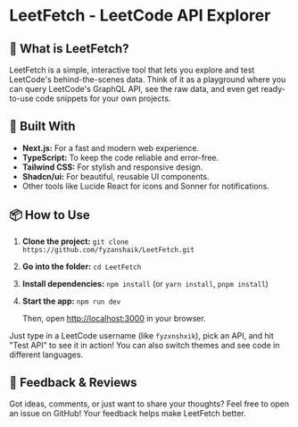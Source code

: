 # LeetFetch - LeetCode API Explorer

## 🌟 What is LeetFetch?

LeetFetch is a simple, interactive tool that lets you explore and test LeetCode's behind-the-scenes data. Think of it as a playground where you can query LeetCode's GraphQL API, see the raw data, and even get ready-to-use code snippets for your own projects.

## 🚀 Built With

- **Next.js:** For a fast and modern web experience.
- **TypeScript:** To keep the code reliable and error-free.
- **Tailwind CSS:** For stylish and responsive design.
- **Shadcn/ui:** For beautiful, reusable UI components.
- Other tools like Lucide React for icons and Sonner for notifications.

## 📦 How to Use

1.  **Clone the project:** `git clone https://github.com/fyzanshaik/LeetFetch.git`
2.  **Go into the folder:** `cd LeetFetch`
3.  **Install dependencies:** `npm install` (or `yarn install`, `pnpm install`)
4.  **Start the app:** `npm run dev`

    Then, open [http://localhost:3000](http://localhost:3000) in your browser.

Just type in a LeetCode username (like `fyzxnshxik`), pick an API, and hit "Test API" to see it in action! You can also switch themes and see code in different languages.

## 💬 Feedback & Reviews

Got ideas, comments, or just want to share your thoughts? Feel free to open an issue on GitHub! Your feedback helps make LeetFetch better.
